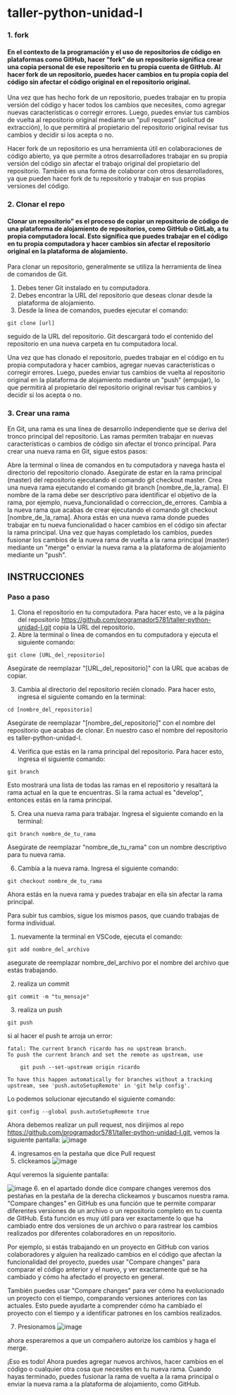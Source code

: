 ﻿# taller-python-unidad-I
### 1. fork 
#### En el contexto de la programación y el uso de repositorios de código en plataformas como GitHub, hacer "fork" de un repositorio significa crear una copia personal de ese repositorio en tu propia cuenta de GitHub. Al hacer fork de un repositorio, puedes hacer cambios en tu propia copia del código sin afectar el código original en el repositorio original.

Una vez que has hecho fork de un repositorio, puedes trabajar en tu propia versión del código y hacer todos los cambios que necesites, como agregar nuevas características o corregir errores. Luego, puedes enviar tus cambios de vuelta al repositorio original mediante un "pull request" (solicitud de extracción), lo que permitirá al propietario del repositorio original revisar tus cambios y decidir si los acepta o no.

Hacer fork de un repositorio es una herramienta útil en colaboraciones de código abierto, ya que permite a otros desarrolladores trabajar en su propia versión del código sin afectar el trabajo original del propietario del repositorio. También es una forma de colaborar con otros desarrolladores, ya que pueden hacer fork de tu repositorio y trabajar en sus propias versiones del código.

### 2. Clonar el repo
#### Clonar un repositorio" es el proceso de copiar un repositorio de código de una plataforma de alojamiento de repositorios, como GitHub o GitLab, a tu propia computadora local. Esto significa que puedes trabajar en el código en tu propia computadora y hacer cambios sin afectar el repositorio original en la plataforma de alojamiento.

Para clonar un repositorio, generalmente se utiliza la herramienta de línea de comandos de Git. 
1. Debes tener Git instalado en tu computadora. 
2. Debes encontrar la URL del repositorio que deseas clonar desde la plataforma de alojamiento. 
3. Desde la línea de comandos, puedes ejecutar el comando: 
```
git clone [url] 
```
seguido de la URL del repositorio. Git descargará todo el contenido del repositorio en una nueva carpeta en tu computadora local.

Una vez que has clonado el repositorio, puedes trabajar en el código en tu propia computadora y hacer cambios, agregar nuevas características o corregir errores. Luego, puedes enviar tus cambios de vuelta al repositorio original en la plataforma de alojamiento mediante un "push" (empujar), lo que permitirá al propietario del repositorio original revisar tus cambios y decidir si los acepta o no.

### 3. Crear una rama
En Git, una rama es una línea de desarrollo independiente que se deriva del tronco principal del repositorio. Las ramas permiten trabajar en nuevas características o cambios de código sin afectar el tronco principal. Para crear una nueva rama en Git, sigue estos pasos:

Abre la terminal o línea de comandos en tu computadora y navega hasta el directorio del repositorio clonado.
Asegúrate de estar en la rama principal (master) del repositorio ejecutando el comando git checkout master.
Crea una nueva rama ejecutando el comando git branch [nombre_de_la_rama]. El nombre de la rama debe ser descriptivo para identificar el objetivo de la rama, por ejemplo, nueva_funcionalidad o correccion_de_errores.
Cambia a la nueva rama que acabas de crear ejecutando el comando git checkout [nombre_de_la_rama].
Ahora estás en una nueva rama donde puedes trabajar en tu nueva funcionalidad o hacer cambios en el código sin afectar la rama principal. Una vez que hayas completado los cambios, puedes fusionar los cambios de la nueva rama de vuelta a la rama principal (master) mediante un "merge" o enviar la nueva rama a la plataforma de alojamiento mediante un "push".

## INSTRUCCIONES

### Paso a paso

1. Clona el repositorio en tu computadora. Para hacer esto, ve a la página del repositorio https://github.com/programador5781/taller-python-unidad-I.git copia la URL del repositorio. 
2. Abre la terminal o línea de comandos en tu computadora y ejecuta el siguiente comando:

``` 
git clone [URL_del_repositorio]
```
Asegúrate de reemplazar "[URL_del_repositorio]" con la URL que acabas de copiar.

3. Cambia al directorio del repositorio recién clonado. Para hacer esto, ingresa el siguiente comando en la terminal:
```
cd [nombre_del_repositorio]
```
Asegúrate de reemplazar "[nombre_del_repositorio]" con el nombre del repositorio que acabas de clonar. En nuestro caso el nombre del repositorio es taller-python-unidad-I.

4. Verifica que estás en la rama principal del repositorio. Para hacer esto, ingresa el siguiente comando:
```
git branch
```
Esto mostrará una lista de todas las ramas en el repositorio y resaltará la rama actual en la que te encuentras. Si la rama actual es "develop", entonces estás en la rama principal.

5. Crea una nueva rama para trabajar. Ingresa el siguiente comando en la terminal:
```
git branch nombre_de_tu_rama
```
Asegúrate de reemplazar "nombre_de_tu_rama" con un nombre descriptivo para tu nueva rama.

6. Cambia a la nueva rama. Ingresa el siguiente comando:
```
git checkout nombre_de_tu_rama
```
Ahora estás en la nueva rama y puedes trabajar en ella sin afectar la rama principal.


Para subir tus cambios, sigue los mismos pasos, que cuando trabajas de forma individual.

1. nuevamente la terminal en VSCode, ejecuta el comando:
```
git add nombre_del_archivo
```
asegurate de reemplazar nombre_del_archivo por el nombre del archivo que estás trabajando.

2. realiza un commit
```
git commit -m "tu_mensaje"
```

3. realiza un push
```
git push
```
si al hacer el push te arroja un error: 
```
fatal: The current branch ricardo has no upstream branch.
To push the current branch and set the remote as upstream, use

    git push --set-upstream origin ricardo

To have this happen automatically for branches without a tracking
upstream, see 'push.autoSetupRemote' in 'git help config'.
```
Lo podemos solucionar ejecutando el siguiente comando:
```
git config --global push.autoSetupRemote true
```
Ahora debemos realizar un pull request, nos dirijimos al repo https://github.com/programador5781/taller-python-unidad-I.git, vemos la siguiente pantalla:
![image](https://user-images.githubusercontent.com/88601627/233648699-67b20882-ba3e-4246-bee3-4feccb745471.png)

4. ingresamos en la pestaña que dice Pull request
5. clickeamos ![image](https://user-images.githubusercontent.com/88601627/233649135-abb14b0f-f15a-4cad-a4ef-8e13eaf43a90.png)

Aquí veremos la siguiente pantalla:

![image](https://user-images.githubusercontent.com/88601627/233649283-99735388-afc8-4613-afdf-08625c685fa2.png)
6. en el apartado donde dice compare changes veremos dos pestañas en la pestaña de la derecha clickeamos y buscamos nuestra rama.
"Compare changes" en GitHub es una función que te permite comparar diferentes versiones de un archivo o un repositorio completo en tu cuenta de GitHub. Esta función es muy útil para ver exactamente lo que ha cambiado entre dos versiones de un archivo o para rastrear los cambios realizados por diferentes colaboradores en un repositorio.

Por ejemplo, si estás trabajando en un proyecto en GitHub con varios colaboradores y alguien ha realizado cambios en el código que afectan la funcionalidad del proyecto, puedes usar "Compare changes" para comparar el código anterior y el nuevo, y ver exactamente qué se ha cambiado y cómo ha afectado el proyecto en general.

También puedes usar "Compare changes" para ver cómo ha evolucionado un proyecto con el tiempo, comparando versiones anteriores con las actuales. Esto puede ayudarte a comprender cómo ha cambiado el proyecto con el tiempo y a identificar patrones en los cambios realizados.

7. Presionamos
 ![image](https://user-images.githubusercontent.com/88601627/233652083-727b78ac-7bef-43eb-b90f-563dd6c1939f.png)
 
 ahora esperaremos a que un compañero autorize los cambios y haga el merge.

¡Eso es todo! Ahora puedes agregar nuevos archivos, hacer cambios en el código o cualquier otra cosa que necesites en tu nueva rama. Cuando hayas terminado, puedes fusionar la rama de vuelta a la rama principal o enviar la nueva rama a la plataforma de alojamiento, como GitHub.

